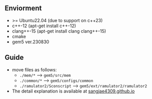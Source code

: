 ## Enviorment
- \>= Ubuntu22.04 (due to support on c++23)
- c++-12 (apt-get install c++-12)
- clang++-15 (apt-get install clang clang++-15)
- cmake
- gem5 ver.230830

## Guide
- move files as follows:
  - `./mem/*` --> `gem5/src/mem`
  - `./common/*` --> `gem5/configs/common`
  - `./ramulator2/Sconscript` --> `gem5/ext/ramulator2/ramulator2`
- The detail explanation is available at [sangjae4309.github.io](https://sangjae4309.github.io/about/)
